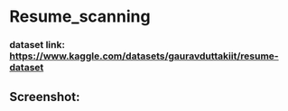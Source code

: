 ﻿# Resume_scanning

 ### dataset link: https://www.kaggle.com/datasets/gauravduttakiit/resume-dataset

 ## Screenshot:

 

